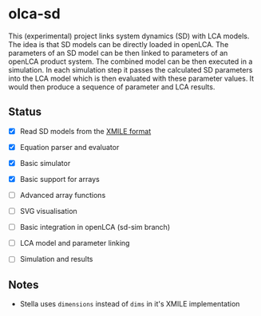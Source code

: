 # olca-sd

This (experimental) project links system dynamics (SD) with LCA models. The idea is that SD models can be directly loaded in openLCA. The parameters of an SD model can be then linked to parameters of an openLCA product system. The combined model can be then executed in a simulation. In each simulation step it passes the calculated SD parameters into the LCA model which is then evaluated with these parameter values. It would then produce a sequence of parameter and LCA results.

## Status

+ [x] Read SD models from the [XMILE format](https://docs.oasis-open.org/xmile/xmile/v1.0/os/xmile-v1.0-os.html)
+ [x] Equation parser and evaluator
+ [x] Basic simulator
+ [x] Basic support for arrays
+ [ ] Advanced array functions
+ [ ] SVG visualisation
+ [ ] Basic integration in openLCA (sd-sim branch)
+ [ ] LCA model and parameter linking
+ [ ] Simulation and results


## Notes

+ Stella uses `dimensions` instead of `dims` in it's XMILE implementation
